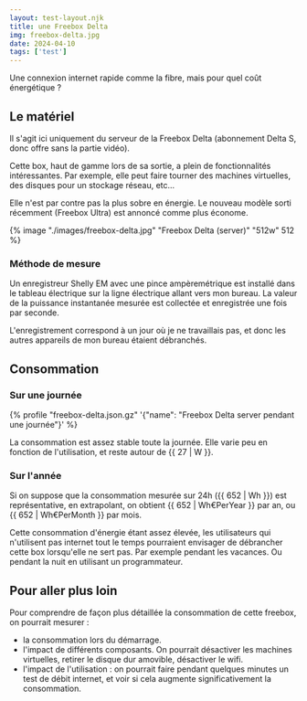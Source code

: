 ```yaml
---
layout: test-layout.njk 
title: une Freebox Delta
img: freebox-delta.jpg
date: 2024-04-10
tags: ['test']
---
```


Une connexion internet rapide comme la fibre, mais pour quel coût énergétique ?
<!-- excerpt -->

## Le matériel
<div id="Introduction">
<div>
Il s'agit ici uniquement du serveur de la Freebox Delta (abonnement Delta S, donc offre sans la partie vidéo).

Cette box, haut de gamme lors de sa sortie, a plein de fonctionnalités intéressantes. Par exemple, elle peut faire tourner des machines virtuelles, des disques pour un stockage réseau, etc...

Elle n'est par contre pas la plus sobre en énergie. Le nouveau modèle sorti récemment (Freebox Ultra) est annoncé comme plus économe.
</div>
{% image "./images/freebox-delta.jpg" "Freebox Delta (server)" "512w" 512 %}
</div>

### Méthode de mesure

Un enregistreur Shelly EM avec une pince ampèremétrique est installé dans le tableau électrique sur la ligne électrique allant vers mon bureau. La valeur de la puissance instantanée mesurée est collectée et enregistrée une fois par seconde.

L'enregistrement correspond à un jour où je ne travaillais pas, et donc les autres appareils de mon bureau étaient débranchés.

## Consommation

### Sur une journée

{% profile "freebox-delta.json.gz" '{"name": "Freebox Delta server pendant une journée"}' %}

La consommation est assez stable toute la journée. Elle varie peu en fonction de l'utilisation, et reste autour de {{ 27 | W }}.

### Sur l'année

Si on suppose que la consommation mesurée sur 24h ({{ 652 | Wh }}) est représentative, en extrapolant, on obtient {{ 652 |  Wh€PerYear }} par an, ou {{ 652 |  Wh€PerMonth }} par mois.

Cette consommation d'énergie étant assez élevée, les utilisateurs qui n'utilisent pas internet tout le temps pourraient envisager de débrancher cette box lorsqu'elle ne sert pas. Par exemple pendant les vacances. Ou pendant la nuit en utilisant un programmateur.

<div id="plusloin">

## Pour aller plus loin

Pour comprendre de façon plus détaillée la consommation de cette freebox, on pourrait mesurer :
- la consommation lors du démarrage.
- l'impact de différents composants. On pourrait désactiver les machines virtuelles, retirer le disque dur amovible, désactiver le wifi.
- l'impact de l'utilisation : on pourrait faire pendant quelques minutes un test de débit internet, et voir si cela augmente significativement la consommation.
</div>